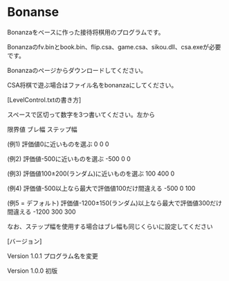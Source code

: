 ﻿# Bonanse 


Bonanzaをベースに作った接待将棋用のプログラムです。

Bonanzaのfv.binとbook.bin、flip.csa、game.csa、sikou.dll、csa.exeが必要です。

Bonanzaのページからダウンロードしてください。

CSA将棋で遊ぶ場合はファイル名をbonanzaにしてください。


[LevelControl.txtの書き方]

スペースで区切って数字を3つ書いてください。左から

限界値 ブレ幅 ステップ幅

(例1) 評価値0に近いものを選ぶ
0 0 0

(例2) 評価値-500に近いものを選ぶ
-500 0 0

(例3) 評価値100±200(ランダム)に近いものを選ぶ
100 400 0

(例4) 評価値-500以上なら最大で評価値100だけ間違える
-500 0 100

(例5 = デフォルト) 評価値-1200±150(ランダム)以上なら最大で評価値300だけ間違える
-1200 300 300

なお、ステップ幅を使用する場合はブレ幅も同じくらいに設定してください


[バージョン]

Version 1.0.1
プログラム名を変更

Version 1.0.0
初版